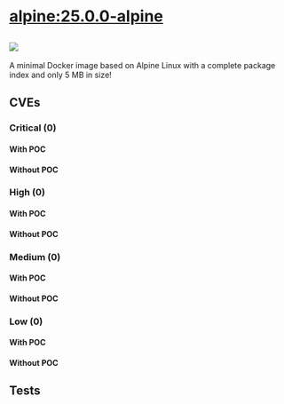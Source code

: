# [alpine:25.0.0-alpine](https://hub.docker.com/_/alpine?tab=tags)
![](https://img.shields.io/static/v1?label=tag&message=25.0.0-alpine&color=blue)
---
<p>
A minimal Docker image based on Alpine Linux with a complete package index and only 5 MB in size!
</p>

## CVEs
### Critical (0)
#### With POC

#### Without POC


### High (0)
#### With POC

#### Without POC


### Medium (0)
#### With POC

#### Without POC


### Low (0)
#### With POC

#### Without POC


## Tests
